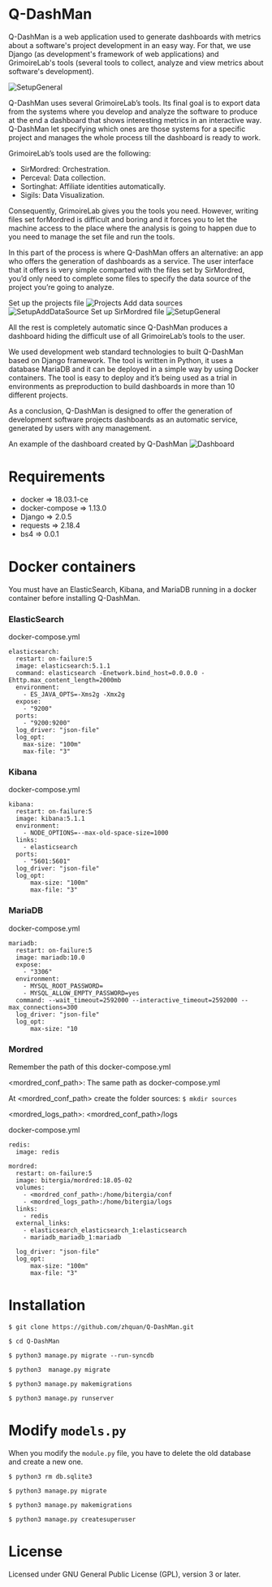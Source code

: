 # Q-DashMan
Q-DashMan is a web application used to generate dashboards with metrics about a software's project development in an easy way. For that, we use Django (as development's framework of web applications) and GrimoireLab's tools (several tools to collect, analyze and view metrics about software's development).

![SetupGeneral](/templates/static/img/grimoirelab-qdashman.png)

Q-DashMan uses several GrimoireLab’s tools.  Its final goal is to export data from the systems where you develop and analyze the software to produce at the end a dashboard that shows interesting metrics in an interactive way.  Q-DashMan let specifying which ones are those systems for a specific project and manages the whole process till the dashboard is ready to work.

GrimoireLab’s tools used are the following:
* SirMordred: Orchestration.
* Perceval: Data collection.
* Sortinghat: Affiliate identities automatically.
* Sigils: Data Visualization.

Consequently, GrimoireLab gives you the tools you need. However, writing files set forMordred is difficult and boring and it forces you to let the machine access to the place where the analysis is going to happen due to you need to manage the set file and run the tools.

In this part of the process is where Q-DashMan offers an alternative: an app who offers the generation of dashboards as a service. The user interface that it offers is very simple comparted with the files set by SirMordred, you’d only need to complete some files to specify the data source of the project you’re going to analyze.

Set up the projects file
![Projects](/templates/static/img/projects-add.png)
Add data sources
![SetupAddDataSource](/templates/static/img/setup-add.png)
Set up SirMordred file
![SetupGeneral](/templates/static/img/setup-general.png)

All the rest is completely automatic since Q-DashMan produces a dashboard hiding the difficult use of all GrimoireLab’s tools to the user.

We used development web standard technologies to built Q-DashMan based on Django framework.  The tool is written in Python, it uses a database MariaDB and it can be deployed in a simple way by using Docker containers. The tool is easy to deploy and it’s being used as a trial in environments as preproduction to build dashboards in more than 10 different projects.

As a conclusion, Q-DashMan is designed to offer the generation of development software projects dashboards as an automatic service, generated by users with any management.

An example of the dashboard created by Q-DashMan
![Dashboard](/templates/static/img/kibana-git.png)
    
# Requirements
* docker => 18.03.1-ce
* docker-compose => 1.13.0
* Django => 2.0.5
* requests => 2.18.4
* bs4 => 0.0.1

# Docker containers
You must have an ElasticSearch, Kibana, and MariaDB running in a docker container before installing Q-DashMan.

### ElasticSearch
docker-compose.yml
```
elasticsearch:
  restart: on-failure:5
  image: elasticsearch:5.1.1
  command: elasticsearch -Enetwork.bind_host=0.0.0.0 -Ehttp.max_content_length=2000mb
  environment:
    - ES_JAVA_OPTS=-Xms2g -Xmx2g
  expose:
    - "9200"
  ports:
    - "9200:9200"
  log_driver: "json-file"
  log_opt:
    max-size: "100m"
    max-file: "3"
```

### Kibana
docker-compose.yml
```
kibana:
  restart: on-failure:5
  image: kibana:5.1.1
  environment:
    - NODE_OPTIONS=--max-old-space-size=1000
  links:
    - elasticsearch
  ports:
    - "5601:5601"
  log_driver: "json-file"
  log_opt:
      max-size: "100m"
      max-file: "3"
```

### MariaDB
docker-compose.yml
```
mariadb:
  restart: on-failure:5
  image: mariadb:10.0
  expose:
    - "3306"
  environment:
    - MYSQL_ROOT_PASSWORD=
    - MYSQL_ALLOW_EMPTY_PASSWORD=yes
  command: --wait_timeout=2592000 --interactive_timeout=2592000 --max_connections=300
  log_driver: "json-file"
  log_opt:
      max-size: "10
```

### Mordred
Remember the path of this docker-compose.yml

<mordred_conf_path>: The same path as docker-compose.yml

At <mordred_conf_path> create the folder sources: `$ mkdir sources`

<mordred_logs_path>: <mordred_conf_path>/logs

docker-compose.yml
```
redis:
  image: redis

mordred:
  restart: on-failure:5
  image: bitergia/mordred:18.05-02
  volumes:
    - <mordred_conf_path>:/home/bitergia/conf
    - <mordred_logs_path>:/home/bitergia/logs
  links:
    - redis
  external_links:
    - elasticsearch_elasticsearch_1:elasticsearch
    - mariadb_mariadb_1:mariadb

  log_driver: "json-file"
  log_opt:
      max-size: "100m"
      max-file: "3"
```

# Installation

`$ git clone https://github.com/zhquan/Q-DashMan.git`

`$ cd Q-DashMan`

`$ python3 manage.py migrate --run-syncdb`

`$ python3  manage.py migrate`

`$ python3 manage.py makemigrations`

`$ python3 manage.py runserver`

# Modify `models.py`
When you modify the `module.py` file, you have to delete the old database and create a new one.

`$ python3 rm db.sqlite3`

`$ python3 manage.py migrate`

`$ python3 manage.py makemigrations`

`$ python3 manage.py createsuperuser`

# License
Licensed under GNU General Public License (GPL), version 3 or later.
